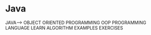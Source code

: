 # Java
JAVA-->
  OBJECT ORIENTED PROGRAMMING OOP 
  PROGRAMMING LANGUAGE
  LEARN ALGORITHM
  EXAMPLES 
  EXERCISES
